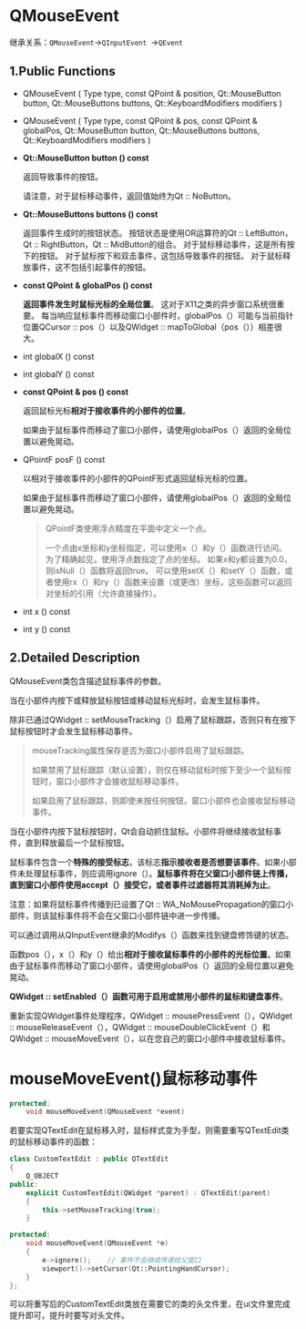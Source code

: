 # QMouseEvent

继承关系：`QMouseEvent`->`QInputEvent `->`QEvent `

## 1.Public Functions

- QMouseEvent ( Type type, const QPoint & position, Qt::MouseButton button, Qt::MouseButtons buttons, Qt::KeyboardModifiers modifiers )

- QMouseEvent ( Type type, const QPoint & pos, const QPoint & globalPos, Qt::MouseButton button, Qt::MouseButtons buttons, Qt::KeyboardModifiers modifiers )

- **Qt::MouseButton	button () const**

  返回导致事件的按钮。

  请注意，对于鼠标移动事件，返回值始终为Qt :: NoButton。

- **Qt::MouseButtons	buttons () const**

  返回事件生成时的按钮状态。 按钮状态是使用OR运算符的Qt :: LeftButton，Qt :: RightButton，Qt :: MidButton的组合。 对于鼠标移动事件，这是所有按下的按钮。 对于鼠标按下和双击事件，这包括导致事件的按钮。 对于鼠标释放事件，这不包括引起事件的按钮。

- **const QPoint &	globalPos () const**

  **返回事件发生时鼠标光标的全局位置**。 这对于X11之类的异步窗口系统很重要。 每当响应鼠标事件而移动窗口小部件时，globalPos（）可能与当前指针位置QCursor :: pos（）以及QWidget :: mapToGlobal（pos（））相差很大。

- int	globalX () const

- int	globalY () const

- **const QPoint &	pos () const**

  返回鼠标光标**相对于接收事件的小部件的位置**。

  如果由于鼠标事件而移动了窗口小部件，请使用globalPos（）返回的全局位置以避免晃动。

- QPointF	posF () const

  以相对于接收事件的小部件的QPointF形式返回鼠标光标的位置。

  如果由于鼠标事件而移动了窗口小部件，请使用globalPos（）返回的全局位置以避免晃动。

  >QPointF类使用浮点精度在平面中定义一个点。
  >
  >一个点由x坐标和y坐标指定，可以使用x（）和y（）函数进行访问。 为了精确起见，使用浮点数指定了点的坐标。 如果x和y都设置为0.0，则isNull（）函数将返回true。 可以使用setX（）和setY（）函数，或者使用rx（）和ry（）函数来设置（或更改）坐标，这些函数可以返回对坐标的引用（允许直接操作）。

- int	x () const

- int	y () const

## 2.Detailed Description

QMouseEvent类包含描述鼠标事件的参数。

当在小部件内按下或释放鼠标按钮或移动鼠标光标时，会发生鼠标事件。

除非已通过QWidget :: setMouseTracking（）启用了鼠标跟踪，否则只有在按下鼠标按钮时才会发生鼠标移动事件。

>mouseTracking属性保存是否为窗口小部件启用了鼠标跟踪。
>
>如果禁用了鼠标跟踪（默认设置），则仅在移动鼠标时按下至少一个鼠标按钮时，窗口小部件才会接收鼠标移动事件。
>
>如果启用了鼠标跟踪，则即使未按任何按钮，窗口小部件也会接收鼠标移动事件。

当在小部件内按下鼠标按钮时，Qt会自动抓住鼠标。小部件将继续接收鼠标事件，直到释放最后一个鼠标按钮。

鼠标事件包含一个**特殊的接受标志**，该标志**指示接收者是否想要该事件**。如果小部件未处理鼠标事件，则应调用ignore（）。**鼠标事件将在父窗口小部件链上传播，直到窗口小部件使用accept（）接受它，或者事件过滤器将其消耗掉为止**。

注意：如果将鼠标事件传播到已设置了Qt :: WA_NoMousePropagation的窗口小部件，则该鼠标事件将不会在父窗口小部件链中进一步传播。

可以通过调用从QInputEvent继承的Modifys（）函数来找到键盘修饰键的状态。

函数pos（），x（）和y（）给出**相对于接收鼠标事件的小部件的光标位置**。如果由于鼠标事件而移动了窗口小部件，请使用globalPos（）返回的全局位置以避免晃动。

**QWidget :: setEnabled（）函数可用于启用或禁用小部件的鼠标和键盘事件**。

重新实现QWidget事件处理程序，QWidget :: mousePressEvent（），QWidget :: mouseReleaseEvent（），QWidget :: mouseDoubleClickEvent（）和QWidget :: mouseMoveEvent（），以在您自己的窗口小部件中接收鼠标事件。

# mouseMoveEvent()鼠标移动事件

```c++
protected:
    void mouseMoveEvent(QMouseEvent *event)
```

若要实现QTextEdit在鼠标移入时，鼠标样式变为手型，则需要重写QTextEdit类的鼠标移动事件的函数：

```c++
class CustomTextEdit : public QTextEdit
{
    Q_OBJECT
public:
    explicit CustomTextEdit(QWidget *parent) : QTextEdit(parent)
    {
        this->setMouseTracking(true);
    }

protected:
    void mouseMoveEvent(QMouseEvent *e)
    {
        e->ignore();	// 事件不会继续传递给父窗口
        viewport()->setCursor(Qt::PointingHandCursor);
    }
};
```

可以将重写后的CustomTextEdit类放在需要它的类的头文件里，在ui文件里完成提升即可，提升时要写对头文件。
